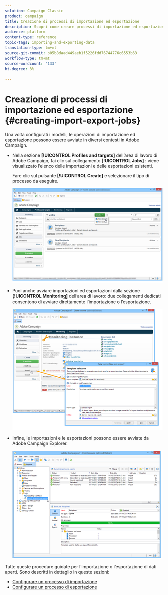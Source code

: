 ```yaml
---
solution: Campaign Classic
product: campaign
title: Creazione di processi di importazione ed esportazione
description: Scopri come creare processi di importazione ed esportazione in Campaign Classic.
audience: platform
content-type: reference
topic-tags: importing-and-exporting-data
translation-type: tm+mt
source-git-commit: b05b8daad449aeb1f5226fdd76744776c6553b63
workflow-type: tm+mt
source-wordcount: '133'
ht-degree: 3%

---
```



# Creazione di processi di importazione ed esportazione {#creating-import-export-jobs}

Una volta configurati i modelli, le operazioni di importazione ed esportazione possono essere avviate in diversi contesti in Adobe Campaign.

* Nella sezione **[!UICONTROL Profiles and targets]** dell’area di lavoro di Adobe Campaign, fai clic sul collegamento **[!UICONTROL Jobs]** : viene visualizzato l’elenco delle importazioni e delle esportazioni esistenti.

   Fare clic sul pulsante **[!UICONTROL Create]** e selezionare il tipo di processo da eseguire.

   ![](assets/s_ncs_user_import_from_home.png)

* Puoi anche avviare importazioni ed esportazioni dalla sezione **[!UICONTROL Monitoring]** dell’area di lavoro: due collegamenti dedicati consentono di avviare direttamente l’importazione o l’esportazione.

   ![](assets/s_ncs_user_import_from_production.png)

* Infine, le importazioni e le esportazioni possono essere avviate da Adobe Campaign Explorer.

   ![](assets/s_ncs_user_export_wizard_launch_from_menu.png)


Tutte queste procedure guidate per l’importazione o l’esportazione di dati aperti. Sono descritti in dettaglio in queste sezioni:

* [Configurare un processo di importazione](../../platform/using/executing-import-jobs.md)
* [Configurare un processo di esportazione](../../platform/using/executing-export-jobs.md)
